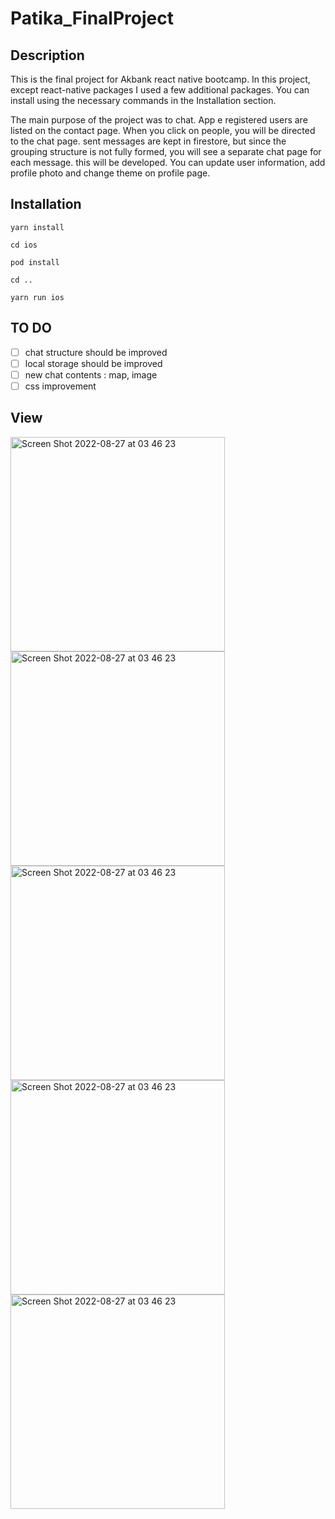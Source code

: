 # Patika_FinalProject

## Description

This is the final project for Akbank react native bootcamp. In this project, except react-native packages I used a few additional packages. You can install using the necessary commands in the Installation section.


The main purpose of the project was to chat. App e registered users are listed on the contact page. When you click on people, you will be directed to the chat page. sent messages are kept in firestore, but since the grouping structure is not fully formed, you will see a separate chat page for each message. this will be developed. You can update user information, add profile photo and change theme on profile page.


## Installation

`yarn install`

`cd ios `

`pod install`

`cd ..`

`yarn run ios`

## TO DO
- [ ] chat structure should be improved 
- [ ] local storage should be improved
- [ ] new chat contents : map, image
- [ ] css improvement

## View
<img width="343" alt="Screen Shot 2022-08-27 at 03 46 23" src="https://user-images.githubusercontent.com/51902056/194777009-18789247-3757-4938-b2e0-e396e71a192c.png"><img width="343" alt="Screen Shot 2022-08-27 at 03 46 23" src="https://user-images.githubusercontent.com/51902056/194777017-141c90eb-e8aa-4c95-8974-278c1c94ef90.png"><img width="343" alt="Screen Shot 2022-08-27 at 03 46 23" src="https://user-images.githubusercontent.com/51902056/194777025-6ca7f118-07f3-4791-b857-c5190ac76ccc.png"><img width="343" alt="Screen Shot 2022-08-27 at 03 46 23" src="https://user-images.githubusercontent.com/51902056/194777021-2251cc6d-a4bc-44cd-8345-712d4bfe9491.png"><img width="343" alt="Screen Shot 2022-08-27 at 03 46 23" src="https://user-images.githubusercontent.com/51902056/194777032-5e04a046-ed1f-40d6-90b5-dcadc5550371.png">
